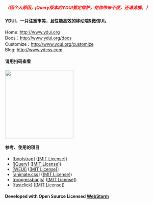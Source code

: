 ##### <span style="color: #F00;">（因个人原因，jQuery版本的YDUI暂定维护，给你带来不便，还请谅解。）</span>


#### YDUI，一只注重审美，且性能高效的移动端&微信UI。 

Home: <a href="http://www.ydui.org">http://www.ydui.org</a>  
Docs：<a href="http://www.ydui.org/docs">http://www.ydui.org/docs</a>  
Customize：<a href="http://www.ydui.org/customize">http://www.ydui.org/customize</a>  
Blog: <a href="http://www.ydcss.com">http://www.ydcss.com</a>

#### 请用扫码查看
<img width="222" height="222" src="http://static.ydcss.com/ydui/img/qrcode.png" />

#### 参考、使用的项目

* <a href="https://github.com/twbs/bootstrap" target="_blank">[bootstrap]</a> (<a href="https://github.com/twbs/bootstrap/blob/master/LICENSE" target="_blank">[MIT License]</a>)
* <a href="https://github.com/jquery/jquery" target="_blank">[jQuery]</a> (<a href="https://github.com/jquery/jquery/blob/master/LICENSE.txt" target="_blank">[MIT License]</a>)
* <a href="https://github.com/weui/weui" target="_blank">[WEUI]</a> (<a href="https://github.com/weui/weui" target="_blank">[MIT License]</a>)
* <a href="https://github.com/daneden/animate.css" target="_blank">[animate.css]</a> (<a href="https://github.com/daneden/animate.css/blob/master/LICENSE" target="_blank">[MIT License]</a>)
* <a href="https://github.com/kimmobrunfeldt/progressbar.js" target="_blank">[progressbar.js]</a> (<a href="https://github.com/kimmobrunfeldt/progressbar.js/blob/master/LICENSE" target="_blank">[MIT License]</a>)
* <a href="https://github.com/ftlabs/fastclick" target="_blank">[fastclick]</a> (<a href="https://github.com/ftlabs/fastclick/blob/master/LICENSE" target="_blank">[MIT License]</a>)

#### Developed with Open Source Licensed <a href="http://www.jetbrains.com/webstorm/" target="_blank">WebStorm</a>

